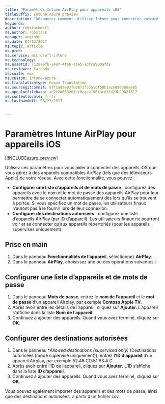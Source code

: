 ```yaml
---
title: "Paramètres Intune AirPlay pour appareils iOS"
titleSuffix: Intune Azure preview
description: "Découvrez comment utiliser Intune pour connecter automatiquement des appareils iOS à des appareils compatibles AirPlay."
keywords: 
author: robstackmsft
ms.author: robstack
manager: angrobe
ms.date: 04/12/2017
ms.topic: article
ms.prod: 
ms.service: microsoft-intune
ms.technology: 
ms.assetid: 712a79fb-14ef-4f6b-aba5-1dfca900afd2
ms.reviewer: karanda
ms.suite: ems
ms.custom: intune-azure
ms.translationtype: Human Translation
ms.sourcegitcommit: 9ff1adae93fe6873f5551cf58b1a2e89638dee85
ms.openlocfilehash: ad2f20603261ec0eac4156facd3fd23b2982f517
ms.contentlocale: fr-fr
ms.lasthandoff: 05/23/2017


---
```


# <a name="intune-airplay-settings-for-ios-devices"></a>Paramètres Intune AirPlay pour appareils iOS

[!INCLUDE[azure_preview](./includes/azure_preview.md)]

Utilisez ces paramètres pour vous aider à connecter des appareils iOS que vous gérez à des appareils compatibles AirPlay (tels que des téléviseurs Apple) de votre réseau.
Avec cette fonctionnalité, vous pouvez :

- **Configurer une liste d’appareils et de mots de passe** : configurez des appareils avec le nom et le mot de passe des appareils AirPlay pour leur permettre de se connecter automatiquement dès lors qu’ils se trouvent à portée. Si vous spécifiez un mot de passe, les utilisateurs finaux n’auront pas à le fournir lors de leur connexion.
- **Configurer des destinations autorisées** : configurez une liste d’appareils AirPlay (par ID d’appareil). Les utilisateurs finaux ne pourront voir et se connecter qu’aux appareils répertoriés (pour les appareils supervisés uniquement).

## <a name="get-started"></a>Prise en main

1. Dans le panneau **Fonctionnalités de l’appareil**, sélectionnez **AirPlay**.
2. Dans le panneau **AirPlay**, choisissez une ou des opérations suivantes :

## <a name="configure-a-device-and-password-list"></a>Configurer une liste d’appareils et de mots de passe

1. Dans le panneau **Mots de passe**, entrez le **nom de l’appareil** et le **mot de passe** d’un appareil Airplay, par exemple **Contoso Apple TV**.
2. Après avoir entré les détails de l’appareil, cliquez sur **Ajouter**. L’appareil s’affiche dans la liste **Nom de l’appareil**.
3. Continuez à ajouter des appareils. Quand vous avez terminé, cliquez sur **OK**.


## <a name="configure-allowed-destinations"></a>Configurer des destinations autorisées

1. Dans le panneau **Allowed destinations (supervised only)* (Destinations autorisées (mode supervisé uniquement)), entrez **l’ID d’appareil** d’un appareil Airplay, par exemple 52:46:CD:51:83:4 C.
2. Après avoir entré l’ID de l’appareil, cliquez sur **Ajouter**. L’ID s’affiche dans la liste **ID d’appareil**.
3. Continuez à ajouter des appareils. Quand vous avez terminé, cliquez sur **OK**.

Vous pouvez également importer des appareils et des mots de passe, ainsi que des destinations autorisées, à partir d’un fichier csv.



